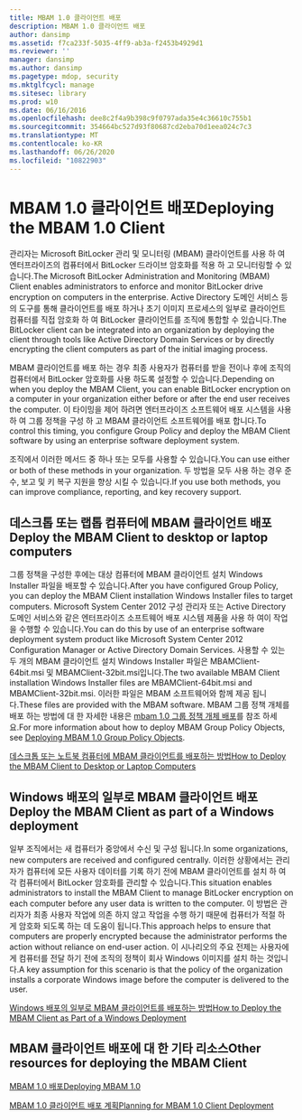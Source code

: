 ```yaml
---
title: MBAM 1.0 클라이언트 배포
description: MBAM 1.0 클라이언트 배포
author: dansimp
ms.assetid: f7ca233f-5035-4ff9-ab3a-f2453b4929d1
ms.reviewer: ''
manager: dansimp
ms.author: dansimp
ms.pagetype: mdop, security
ms.mktglfcycl: manage
ms.sitesec: library
ms.prod: w10
ms.date: 06/16/2016
ms.openlocfilehash: dee8c2f4a9b398c9f0797ada35e4c36610c755b1
ms.sourcegitcommit: 354664bc527d93f80687cd2eba70d1eea024c7c3
ms.translationtype: MT
ms.contentlocale: ko-KR
ms.lasthandoff: 06/26/2020
ms.locfileid: "10822903"
---
```

# <span data-ttu-id="f8315-103">MBAM 1.0 클라이언트 배포</span><span class="sxs-lookup"><span data-stu-id="f8315-103">Deploying the MBAM 1.0 Client</span></span>


<span data-ttu-id="f8315-104">관리자는 Microsoft BitLocker 관리 및 모니터링 (MBAM) 클라이언트를 사용 하 여 엔터프라이즈의 컴퓨터에서 BitLocker 드라이브 암호화를 적용 하 고 모니터링할 수 있습니다.</span><span class="sxs-lookup"><span data-stu-id="f8315-104">The Microsoft BitLocker Administration and Monitoring (MBAM) Client enables administrators to enforce and monitor BitLocker drive encryption on computers in the enterprise.</span></span> <span data-ttu-id="f8315-105">Active Directory 도메인 서비스 등의 도구를 통해 클라이언트를 배포 하거나 초기 이미지 프로세스의 일부로 클라이언트 컴퓨터를 직접 암호화 하 여 BitLocker 클라이언트를 조직에 통합할 수 있습니다.</span><span class="sxs-lookup"><span data-stu-id="f8315-105">The BitLocker client can be integrated into an organization by deploying the client through tools like Active Directory Domain Services or by directly encrypting the client computers as part of the initial imaging process.</span></span>

<span data-ttu-id="f8315-106">MBAM 클라이언트를 배포 하는 경우 최종 사용자가 컴퓨터를 받을 전이나 후에 조직의 컴퓨터에서 BitLocker 암호화를 사용 하도록 설정할 수 있습니다.</span><span class="sxs-lookup"><span data-stu-id="f8315-106">Depending on when you deploy the MBAM Client, you can enable BitLocker encryption on a computer in your organization either before or after the end user receives the computer.</span></span> <span data-ttu-id="f8315-107">이 타이밍을 제어 하려면 엔터프라이즈 소프트웨어 배포 시스템을 사용 하 여 그룹 정책을 구성 하 고 MBAM 클라이언트 소프트웨어를 배포 합니다.</span><span class="sxs-lookup"><span data-stu-id="f8315-107">To control this timing, you configure Group Policy and deploy the MBAM Client software by using an enterprise software deployment system.</span></span>

<span data-ttu-id="f8315-108">조직에서 이러한 메서드 중 하나 또는 모두를 사용할 수 있습니다.</span><span class="sxs-lookup"><span data-stu-id="f8315-108">You can use either or both of these methods in your organization.</span></span> <span data-ttu-id="f8315-109">두 방법을 모두 사용 하는 경우 준수, 보고 및 키 복구 지원을 향상 시킬 수 있습니다.</span><span class="sxs-lookup"><span data-stu-id="f8315-109">If you use both methods, you can improve compliance, reporting, and key recovery support.</span></span>

## <span data-ttu-id="f8315-110">데스크톱 또는 랩톱 컴퓨터에 MBAM 클라이언트 배포</span><span class="sxs-lookup"><span data-stu-id="f8315-110">Deploy the MBAM Client to desktop or laptop computers</span></span>


<span data-ttu-id="f8315-111">그룹 정책을 구성한 후에는 대상 컴퓨터에 MBAM 클라이언트 설치 Windows Installer 파일을 배포할 수 있습니다.</span><span class="sxs-lookup"><span data-stu-id="f8315-111">After you have configured Group Policy, you can deploy the MBAM Client installation Windows Installer files to target computers.</span></span> <span data-ttu-id="f8315-112">Microsoft System Center 2012 구성 관리자 또는 Active Directory 도메인 서비스와 같은 엔터프라이즈 소프트웨어 배포 시스템 제품을 사용 하 여이 작업을 수행할 수 있습니다.</span><span class="sxs-lookup"><span data-stu-id="f8315-112">You can do this by use of an enterprise software deployment system product like Microsoft System Center 2012 Configuration Manager or Active Directory Domain Services.</span></span> <span data-ttu-id="f8315-113">사용할 수 있는 두 개의 MBAM 클라이언트 설치 Windows Installer 파일은 MBAMClient-64bit.msi 및 MBAMClient-32bit.msi입니다.</span><span class="sxs-lookup"><span data-stu-id="f8315-113">The two available MBAM Client installation Windows Installer files are MBAMClient-64bit.msi and MBAMClient-32bit.msi.</span></span> <span data-ttu-id="f8315-114">이러한 파일은 MBAM 소프트웨어와 함께 제공 됩니다.</span><span class="sxs-lookup"><span data-stu-id="f8315-114">These files are provided with the MBAM software.</span></span> <span data-ttu-id="f8315-115">MBAM 그룹 정책 개체를 배포 하는 방법에 대 한 자세한 내용은 [mbam 1.0 그룹 정책 개체 배포](deploying-mbam-10-group-policy-objects.md)를 참조 하세요.</span><span class="sxs-lookup"><span data-stu-id="f8315-115">For more information about how to deploy MBAM Group Policy Objects, see [Deploying MBAM 1.0 Group Policy Objects](deploying-mbam-10-group-policy-objects.md).</span></span>

[<span data-ttu-id="f8315-116">데스크톱 또는 노트북 컴퓨터에 MBAM 클라이언트를 배포하는 방법</span><span class="sxs-lookup"><span data-stu-id="f8315-116">How to Deploy the MBAM Client to Desktop or Laptop Computers</span></span>](how-to-deploy-the-mbam-client-to-desktop-or-laptop-computers-mbam-1.md)

## <span data-ttu-id="f8315-117">Windows 배포의 일부로 MBAM 클라이언트 배포</span><span class="sxs-lookup"><span data-stu-id="f8315-117">Deploy the MBAM Client as part of a Windows deployment</span></span>


<span data-ttu-id="f8315-118">일부 조직에서는 새 컴퓨터가 중앙에서 수신 및 구성 됩니다.</span><span class="sxs-lookup"><span data-stu-id="f8315-118">In some organizations, new computers are received and configured centrally.</span></span> <span data-ttu-id="f8315-119">이러한 상황에서는 관리자가 컴퓨터에 모든 사용자 데이터를 기록 하기 전에 MBAM 클라이언트를 설치 하 여 각 컴퓨터에서 BitLocker 암호화를 관리할 수 있습니다.</span><span class="sxs-lookup"><span data-stu-id="f8315-119">This situation enables administrators to install the MBAM Client to manage BitLocker encryption on each computer before any user data is written to the computer.</span></span> <span data-ttu-id="f8315-120">이 방법은 관리자가 최종 사용자 작업에 의존 하지 않고 작업을 수행 하기 때문에 컴퓨터가 적절 하 게 암호화 되도록 하는 데 도움이 됩니다.</span><span class="sxs-lookup"><span data-stu-id="f8315-120">This approach helps to ensure that computers are properly encrypted because the administrator performs the action without reliance on end-user action.</span></span> <span data-ttu-id="f8315-121">이 시나리오의 주요 전제는 사용자에 게 컴퓨터를 전달 하기 전에 조직의 정책이 회사 Windows 이미지를 설치 하는 것입니다.</span><span class="sxs-lookup"><span data-stu-id="f8315-121">A key assumption for this scenario is that the policy of the organization installs a corporate Windows image before the computer is delivered to the user.</span></span>

[<span data-ttu-id="f8315-122">Windows 배포의 일부로 MBAM 클라이언트를 배포하는 방법</span><span class="sxs-lookup"><span data-stu-id="f8315-122">How to Deploy the MBAM Client as Part of a Windows Deployment</span></span>](how-to-deploy-the-mbam-client-as-part-of-a-windows-deployment-mbam-1.md)

## <span data-ttu-id="f8315-123">MBAM 클라이언트 배포에 대 한 기타 리소스</span><span class="sxs-lookup"><span data-stu-id="f8315-123">Other resources for deploying the MBAM Client</span></span>


[<span data-ttu-id="f8315-124">MBAM 1.0 배포</span><span class="sxs-lookup"><span data-stu-id="f8315-124">Deploying MBAM 1.0</span></span>](deploying-mbam-10.md)

[<span data-ttu-id="f8315-125">MBAM 1.0 클라이언트 배포 계획</span><span class="sxs-lookup"><span data-stu-id="f8315-125">Planning for MBAM 1.0 Client Deployment</span></span>](planning-for-mbam-10-client-deployment.md)

 

 






